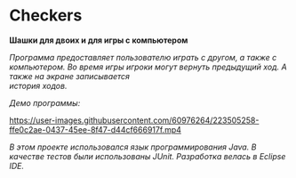# Checkers

**Шашки для двоих и для игры с компьютером**

  *Программа предоставляет пользователю играть с другом, а также с компьютером. 
Во время игры игроки могут вернуть предыдущий ход. А также на экране записывается  
история ходов.* 

  *Демо программы:*

https://user-images.githubusercontent.com/60976264/223505258-ffe0c2ae-0437-45ee-8f47-d44cf666917f.mp4

  
  
  
  *В этом проекте использовался язык программирования Java. В качестве тестов были использованы JUnit. 
Разработка велась в Eclipse IDE.*

